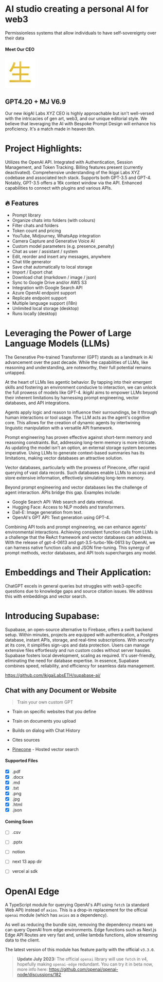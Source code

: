 # AI studio creating a personal AI for web3

Permissionless systems that allow individuals to have self-sovereignty over their data

<h4 align="left"><b>Meet Our CEO</b></h4>

<p align="left">
    <a href="https://livethelife.tv" target="_blank"><img src="public/other/apple-touch-icon.png" alt="IkigaiLabsXYZ" width="100" /></a>
</p>


## GPT4.20 + MJ V6.9

Our new ikigAI Labs XYZ CEO is highly approachable but isn't well-versed with the intricacies of gen art, web3, and our unique editorial style. We believe that leveraging the AI with Bespoke Prompt Design will enhance his proficiency. It's a match made in heaven tbh.

# Project Highlights:

Utilizes the OpenAI API.
Integrated with Authentication, Session Management, and Token Tracking.
Billing features present (currently deactivated).
Comprehensive understanding of the Ikigai Labs XYZ codebase and associated tech stack.
Supports both GPT-3.5 and GPT-4. Notably, GPT-3.5 offers a 16k context window via the API.
Enhanced capabilities to connect with plugins and various APIs.

## 🔥 Features

- Prompt library
- Organize chats into folders (with colours)
- Filter chats and folders
- Token count and pricing
- YouTube, Midjourney, WhatsApp integration
- Camera Capture and Generative Voice AI
- Custom model parameters (e.g. presence_penalty)
- Chat as user / assistant / system
- Edit, reorder and insert any messages, anywhere
- Chat title generator
- Save chat automatically to local storage
- Import / Export chat
- Download chat (markdown / image / json)
- Sync to Google Drive and/or AWS S3
- Integration with Google Search API
- Azure OpenAI endpoint support
- Replicate endpoint support
- Multiple language support (i18n)
- Unlimited local storage (desktop)
- Runs locally (desktop)

# Leveraging the Power of Large Language Models (LLMs)

The Generative Pre-trained Transformer (GPT) stands as a landmark in AI advancement over the past decade. While the capabilities of LLMs, like reasoning and understanding, are noteworthy, their full potential remains untapped.

At the heart of LLMs lies agentic behavior. By tapping into their emergent skills and fostering an environment conducive to interaction, we can unlock the full prowess of models like GPT-4. ikigAI aims to empower LLMs beyond their inherent limitations by harnessing prompt engineering, vector databases, and API integrations.

Agents apply logic and reason to influence their surroundings, be it through human interactions or tool usage. The LLM acts as the agent's cognitive core. This allows for the creation of dynamic agents by intertwining linguistic manipulation with a versatile API framework.

Prompt engineering has proven effective against short-term memory and reasoning constraints. But, addressing long-term memory is more intricate. As updating the model isn't an option, an external storage system becomes imperative. Using LLMs to generate context-based summaries has its limitations, making vector databases an attractive solution.

Vector databases, particularly with the prowess of Pinecone, offer rapid querying of vast data records. Such databases enable LLMs to access and store extensive information, effectively simulating long-term memory.

Beyond prompt engineering and vector databases lies the challenge of agent interaction. APIs bridge this gap. Examples include:

- Google Search API: Web search and data retrieval.
- Hugging Face: Access to NLP models and transformers.
- Dall-E: Image generation from text.
- OpenAI's GPT API: Text generation using GPT-4.

Combining API tools and prompt engineering, we can enhance agents' environmental interactions. Achieving consistent function calls from LLMs is a challenge that the ReAct framework and vector databases can address. With the release of gpt-4-0613 and gpt-3.5-turbo-16k-0613 by OpenAI, we can harness native function calls and JSON fine-tuning. This synergy of prompt methods, vector databases, and API tools supercharges any model.

# Embeddings and Their Application:

ChatGPT excels in general queries but struggles with web3-specific questions due to knowledge gaps and source citation issues. We address this with embeddings and vector search.

# Introducing Supabase:

Supabase, an open-source alternative to Firebase, offers a swift backend setup. Within minutes, projects are equipped with authentication, a Postgres database, instant APIs, storage, and real-time subscriptions. With security at its core, it simplifies sign-ups and data protection. Users can manage extensive files effortlessly and run custom codes without server hassles. Supabase fosters local development, scaling as required. It's user-friendly, eliminating the need for database expertise. In essence, Supabase combines speed, reliability, and efficiency for seamless data management.

https://github.com/IkigaiLabsETH/supabase-ai/

## Chat with any Document or Website
> Train your own custom GPT

- Train on specific websites that you define
- Train on documents you upload
- Builds on dialog with Chat History 
- Cites sources

- [Pinecone](https://www.pinecone.io) - Hosted vector search

#### Supported Files
- [x] .pdf
- [x] .docx
- [x] .md
- [x] .txt
- [x] .png
- [x] .jpg
- [x] .html
- [x] .json

#### Coming Soon
- [ ] .csv
- [ ] .pptx
- [ ] notion
- [ ] next 13 app dir
- [ ] vercel ai sdk


# OpenAI Edge

A TypeScript module for querying OpenAI's API using `fetch` (a standard Web API)
instead of `axios`. This is a drop-in replacement for the official `openai`
module (which has `axios` as a dependency).

As well as reducing the bundle size, removing the dependency means we can query
OpenAI from edge environments. Edge functions such as Next.js Edge API Routes
are very fast and, unlike lambda functions, allow streaming data to the client.

The latest version of this module has feature parity with the official `v3.3.0`.

> **Update July 2023:** The official `openai` library will use `fetch` in v4,
> hopefully making `openai-edge` redundant. You can try it in beta now, more
> info here: https://github.com/openai/openai-node/discussions/182


